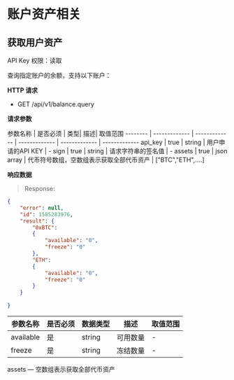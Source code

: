 # 账户资产相关

## 获取用户资产

API Key 权限：读取


查询指定账户的余额，支持以下账户：


__HTTP 请求__

* GET /api/v1/balance.query


__请求参数__

参数名称 |	是否必须 |	类型|	描述|	取值范围
-------- | ------------- | ------------- | ------------- | ------------- | ------------- 
api_key  |  true | string | 用户申请的API KEY | -
sign     |  true | string | 请求字符串的签名值 | -
assets   |  true | json array | 代币符号数组，空数组表示获取全部代币资产 | ["BTC","ETH",....]



__响应数据__


> Response:

```json
{
	"error": null,
	"id": 1585283976,
	"result": {
		"0xBTC":       
		{
		    "available": "0",
		    "freeze": "0"
		},
		"ETH":       
		{
		    "available": "0",
		    "freeze": "0"
		}
	}
  
}
```


参数名称|	是否必须	|数据类型	|描述	|取值范围
-------- | ------------- | ------------- | ------------- | -------------
available      | 是               | string         | 可用数量 | -
freeze         | 是               | string         | 冻结数量 | -




<aside class="notice">
   assets — 空数组表示获取全部代币资产
</aside>





